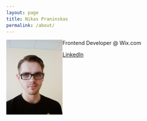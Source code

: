 ```yaml
---
layout: page
title: Nikas Praninskas
permalink: /about/
---
```

<img src="/images/profile.jpg" style="height: 200px; width: auto; float: left">

Frontend Developer @ Wix.com

[LinkedIn](https://www.linkedin.com/pub/nikas-praninskas/50/543/48b)